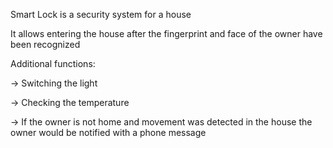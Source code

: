 Smart Lock is a security system for a house

It allows entering the house after the fingerprint and face of the owner have been recognized

Additional functions:

-> Switching the light

-> Checking the temperature

-> If the owner is not home and movement was detected in the house the owner would be notified with a phone message
